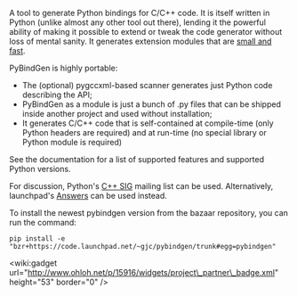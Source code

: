 A tool to generate Python bindings for C/C++ code.  It is itself written in Python (unlike almost any other tool out there), lending it the powerful ability of making it possible to extend or tweak the code generator without loss of mental sanity.  It generates extension modules that are [small and fast](http://telecom.inescporto.pt/~gjc/pybindgen-benchmarks/).

PyBindGen is highly portable:
  * The (optional) pygccxml-based scanner generates just Python code describing the API;
  * PyBindGen as a module is just a bunch of .py files that can be shipped inside another project and used without installation;
  * It generates C/C++ code that is self-contained at compile-time (only Python headers are required) and at run-time (no special library or Python module is required)

See the documentation for a list of supported features and supported Python versions.

For discussion, Python's [C++ SIG](http://mail.python.org/mailman/listinfo/cplusplus-sig) mailing list can be used.  Alternatively, launchpad's [Answers](https://answers.launchpad.net/pybindgen) can be used instead.

To install the newest pybindgen version from the bazaar repository, you can run the command:
```
pip install -e "bzr+https://code.launchpad.net/~gjc/pybindgen/trunk#egg=pybindgen"
```
&lt;wiki:gadget url="http://www.ohloh.net/p/15916/widgets/project\_partner\_badge.xml" height="53"  border="0" /&gt;

